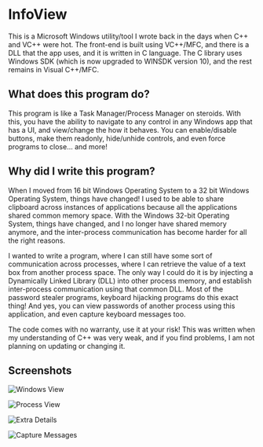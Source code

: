 # InfoView

This is a Microsoft Windows utility/tool I wrote back in the days when C++ and VC++ were hot. The front-end is built using VC++/MFC, and there is a DLL that the app uses, and it is written in C language. The C library uses Windows SDK (which is now upgraded to WINSDK version 10), and the rest remains in Visual C++/MFC.

## What does this program do?

This program is like a Task Manager/Process Manager on steroids. With this, you have the ability to navigate to any control in any Windows app that has a UI, and view/change the how it behaves. You can enable/disable buttons, make them readonly, hide/unhide controls, and even force programs to close... and more!

## Why did I write this program?
When I moved from 16 bit Windows Operating System to a 32 bit Windows Operating System, things have changed! I used to be able to share clipboard across instances of applications because all the applications shared common memory space. With the Windows 32-bit Operating System, things have changed, and I no longer have shared memory anymore, and the inter-process communication has become harder for all the right reasons.

I wanted to write a program, where I can still have some sort of communication across processes, where I can retrieve the value of a text box from another process space. The only way I could do it is by injecting a Dynamically Linked Library (DLL) into other process memory, and establish inter-process communication using that common DLL. Most of the password stealer programs, keyboard hijacking programs do this exact thing! And yes, you can view passwords of another process using this application, and even capture keyboard messages too.

The code comes with no warranty, use it at your risk! This was written when my understanding of C++ was very weak, and if you find problems, I am not planning on updating or changing it.

## Screenshots

![Windows View](https://raw.githubusercontent.com/skalavala/InfoView/master/images/screen-1.jpg "Running Apps/Windows")

![Process View](https://raw.githubusercontent.com/skalavala/InfoView/master/images/screen-2.jpg "Running Processes View")

![Extra Details](https://raw.githubusercontent.com/skalavala/InfoView/master/images/screen-3.jpg "Additional Windows Details")

![Capture Messages](https://raw.githubusercontent.com/skalavala/InfoView/master/images/screen-4.jpg "Messages View")

